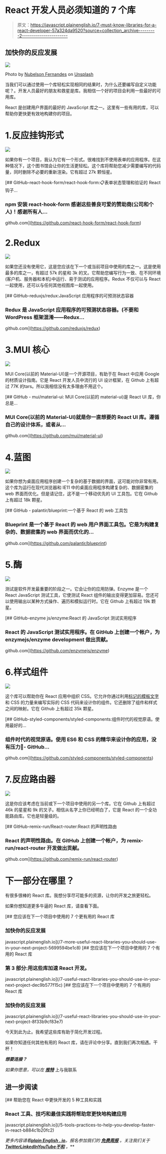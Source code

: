 # React 开发人员必须知道的 7 个库

> 原文：<https://javascript.plainenglish.io/7-must-know-libraries-for-a-react-developer-57a324da9520?source=collection_archive---------2----------------------->

## 加快你的反应发展

![](img/4c36a7a69c99136e05aca5411931f530.png)

Photo by [Nubelson Fernandes](https://unsplash.com/@nublson?utm_source=medium&utm_medium=referral) on [Unsplash](https://unsplash.com?utm_source=medium&utm_medium=referral)

当我们可以通过使用一个库轻松实现相同的结果时，为什么还要编写自定义功能呢？。开发人员最好的朋友和救星是库。我相信一个好的项目会利用一些最好的可用库。

React 是创建用户界面的最好的 JavaScript 库之一。这里有一些有用的库，可以帮助你更快更有效地构建你的项目。

# 1.反应挂钩形式

![](img/4006cbd0b4312d76d440d15d4111ec00.png)

如果你有一个项目，我认为它有一个形式。很难找到不使用表单的应用程序。在这种情况下，这个图书馆会让你的生活更轻松。这个库将帮助您减少需要编写的代码量，同时删除不必要的重新渲染。它有超过 27k 颗恒星。

[](https://github.com/react-hook-form/react-hook-form) [## GitHub-react-hook-form/react-hook-form:📋表单状态管理和验证的 React 钩子…

### npm 安装 react-hook-form 感谢这些善良可爱的赞助商(公司和个人)！感谢所有人…

github.com](https://github.com/react-hook-form/react-hook-form) 

# 2.Redux

![](img/e525efcc164ee3df73ab6e4a25884a37.png)

如果您还没有使用它，这是您应该在下一个或当前项目中使用的库之一。这是使用最多的库之一，有超过 57k 的星和 3k 的叉。它帮助您编写行为一致、在不同环境(客户机、服务器和本机)中运行、易于测试的应用程序。Redux 不仅可以与 React 一起使用，还可以与任何其他视图库一起使用。

[](https://github.com/reduxjs/redux) [## GitHub-reduxjs/redux:JavaScript 应用程序的可预测状态容器

### Redux 是 JavaScript 应用程序的可预测状态容器。(不要和 WordPress 框架混淆——Redux…

github.com](https://github.com/reduxjs/redux) 

# 3.MUI 核心

![](img/72a1b85ebaaee49414d8a22db882a59e.png)

MUI Core(以前的 Material-UI)是一个开源项目，有助于在 React 中应用 Google 的材质设计指南。它是 React 开发人员中流行的 UI 设计框架，在 Github 上有超过 77K 的️tars。所以我相信没有太多理由不用这个。

[](https://github.com/mui/material-ui) [## GitHub - mui/material-ui: MUI Core(以前的 material-ui)是 React UI 库，你总是…

### MUI Core(以前的 Material-UI)就是你一直想要的 React UI 库。遵循自己的设计体系，或者从…

github.com](https://github.com/mui/material-ui) 

# 4.蓝图

![](img/e027425b600d8e9bcc52b1e6816d6cff.png)

如果你想为桌面应用程序创建一个复杂的基于数据的界面，这可能对你非常有用。这个库为运行在现代浏览器和 IE11 中的桌面应用程序构建复杂的、数据密集的 web 界面而优化。但是请记住，这不是一个移动优先的 UI 工具包。它在 Github 上有超过 18k 颗星。

[](https://github.com/palantir/blueprint) [## GitHub - palantir/blueprint:一个基于 React 的 web 工具包

### Blueprint 是一个基于 React 的 web 用户界面工具包。它是为构建复杂的、数据密集的 web 界面而优化的…

github.com](https://github.com/palantir/blueprint) 

# 5.酶

![](img/7c5cefdf53a10c27d289c198bf74184b.png)

测试是软件开发最重要的阶段之一。它会让你的应用防弹。Enzyme 是一个 React JavaScript 测试工具，它使测试 React 组件的输出变得更加容易。您还可以使用输出以某种方式操作、遍历和模拟运行时。它在 Github 上有超过 19k 颗星。

[](https://github.com/enzymejs/enzyme) [## GitHub-enzyme js/enzyme:React 的 JavaScript 测试实用程序

### React 的 JavaScript 测试实用程序。在 GitHub 上创建一个帐户，为 enzymejs/enzyme development 做出贡献。

github.com](https://github.com/enzymejs/enzyme) 

# 6.样式组件

![](img/e5480d119b91cd77105404660fd09590.png)

这个库可以帮助你在 React 应用中组织 CSS。它允许你通过利用[标记的模板文字](https://www.styled-components.com/docs/advanced#tagged-template-literals)和 CSS 的力量来编写实际的 CSS 代码来设计你的组件。它还删除了组件和样式之间的映射。它在 Github 上有超过 35k 颗星。

[](https://github.com/styled-components/styled-components) [## GitHub-styled-components/styled-components:组件时代的视觉原语。使用最好的…

### 组件时代的视觉原语。使用 ES6 和 CSS 的精华来设计你的应用，没有压力💅- GitHub…

github.com](https://github.com/styled-components/styled-components) 

# 7.反应路由器

![](img/dbcf9e526ee0d106a6b7aa554cb018d5.png)

这是你应该考虑在当前或下一个项目中使用的另一个库。它在 Github 上有超过 46k 的星星和 9k 的叉子。相信从名字上你已经明白了，它是 React 的一个全功能路由库。它也是轻量级的。

[](https://github.com/remix-run/react-router) [## GitHub-remix-run/React-router:React 的声明性路由

### React 的声明性路由。在 GitHub 上创建一个帐户，为 remix-run/react-router 开发做出贡献。

github.com](https://github.com/remix-run/react-router) 

# 下一部分在哪里？

有很多很棒的 React 库。我想分享尽可能多的资源，让你的开发之旅更轻松。

如果你想知道更多牛逼的 React 库，请查看下面。

[](/7-more-useful-react-libraries-you-should-use-in-your-next-project-5699594be1c8) [## 您应该在下一个项目中使用的 7 个更有用的 React 库

### 加快你的反应发展

javascript.plainenglish.io](/7-more-useful-react-libraries-you-should-use-in-your-next-project-5699594be1c8) [](/7-useful-react-libraries-you-should-use-in-your-next-project-dec9b577f15c) [## 您应该在下一个项目中使用的 7 个有用的 React 库

### 第 3 部分:用这些库加速 React 开发。

javascript.plainenglish.io](/7-useful-react-libraries-you-should-use-in-your-next-project-dec9b577f15c) [](/7-useful-react-libraries-you-should-use-in-your-next-project-8f33b9cf83e7) [## 您应该在下一个项目中使用的 7 个有用的 React 库

### 加快你的反应发展

javascript.plainenglish.io](/7-useful-react-libraries-you-should-use-in-your-next-project-8f33b9cf83e7) 

今天到此为止。我希望这些库有助于简化开发过程。

如果你知道任何其他有用的 React 库，请在评论中分享。直到我们再次相遇。干杯！

***想要连接？***

*如果你愿意，可以在* [***推特***](https://twitter.com/FarhanT99598254) 上与我联系

## 进一步阅读

[](/5-tools-practices-to-help-you-develop-faster-in-react-b884c1b20fc2) [## 帮助您在 React 中更快开发的 5 种工具和实践

### React 工具、技巧和最佳实践将帮助您更快地构建应用

javascript.plainenglish.io](/5-tools-practices-to-help-you-develop-faster-in-react-b884c1b20fc2) 

*更多内容请看*[***plain English . io***](https://plainenglish.io/)*。报名参加我们的* [***免费周报***](http://newsletter.plainenglish.io/) *。关注我们关于*[***Twitter***](https://twitter.com/inPlainEngHQ)[***LinkedIn***](https://www.linkedin.com/company/inplainenglish/)*[***YouTube***](https://www.youtube.com/channel/UCtipWUghju290NWcn8jhyAw)*[***不和***](https://discord.gg/GtDtUAvyhW) *。***
